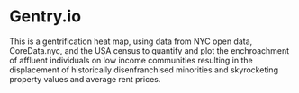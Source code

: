 # Gentry.io
This is a gentrification heat map, using data from NYC open data, CoreData.nyc, and the USA census to quantify and plot the enchroachment of affluent individuals on low income communities resulting in the displacement of historically disenfranchised minorities and skyrocketing property values and average rent prices.
